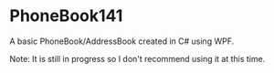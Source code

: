 # PhoneBook141
A basic PhoneBook/AddressBook created in C# using WPF.

Note: It is still in progress so I don't recommend using it at this time.
